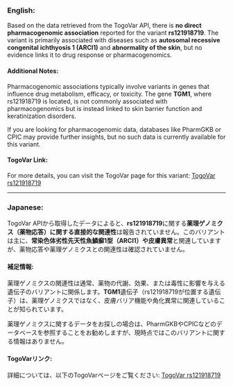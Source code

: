 ### English:
Based on the data retrieved from the TogoVar API, there is **no direct pharmacogenomic association** reported for the variant **rs121918719**. The variant is primarily associated with diseases such as **autosomal recessive congenital ichthyosis 1 (ARCI1)** and **abnormality of the skin**, but no evidence links it to drug response or pharmacogenomics.

#### Additional Notes:
Pharmacogenomic associations typically involve variants in genes that influence drug metabolism, efficacy, or toxicity. The gene **TGM1**, where rs121918719 is located, is not commonly associated with pharmacogenomics but is instead linked to skin barrier function and keratinization disorders.

If you are looking for pharmacogenomic data, databases like PharmGKB or CPIC may provide further insights, but no such data is currently available for this variant.

#### TogoVar Link:
For more details, you can visit the TogoVar page for this variant: [TogoVar rs121918719](https://togovar.org/variant/tgv223900031)

---

### Japanese:
TogoVar APIから取得したデータによると、**rs121918719**に関する**薬理ゲノミクス（薬物応答）に関する直接的な関連性**は報告されていません。このバリアントは主に、**常染色体劣性先天性魚鱗癬1型（ARCI1）**や**皮膚異常**と関連していますが、薬物応答や薬理ゲノミクスとの関連性は確認されていません。

#### 補足情報:
薬理ゲノミクスの関連性は通常、薬物の代謝、効果、または毒性に影響を与える遺伝子のバリアントに関係します。**TGM1**遺伝子（rs121918719が位置する遺伝子）は、薬理ゲノミクスではなく、皮膚バリア機能や角化異常に関連していることが知られています。

薬理ゲノミクスに関するデータをお探しの場合は、PharmGKBやCPICなどのデータベースを参照することをお勧めしますが、現時点ではこのバリアントに関する情報はありません。

#### TogoVarリンク:
詳細については、以下のTogoVarページをご覧ください: [TogoVar rs121918719](https://togovar.org/variant/tgv223900031)